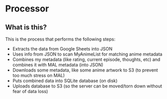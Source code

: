 # Processor

## What is this?

This is the process that performs the following steps:

* Extracts the data from Google Sheets into JSON
* Uses info from JSON to scan MyAnimeList for matching anime metadata
* Combines my metadata (like rating, current episode, thoughts, etc) and combines it with MAL metadata (into JSON)
* Downloads some metadata, like some anime artwork to S3 (to prevent too much stress on MAL)
* Puts combined data into SQLite database (on disk)
* Uploads database to S3 (so the server can be moved/torn down without fear of data loss)
